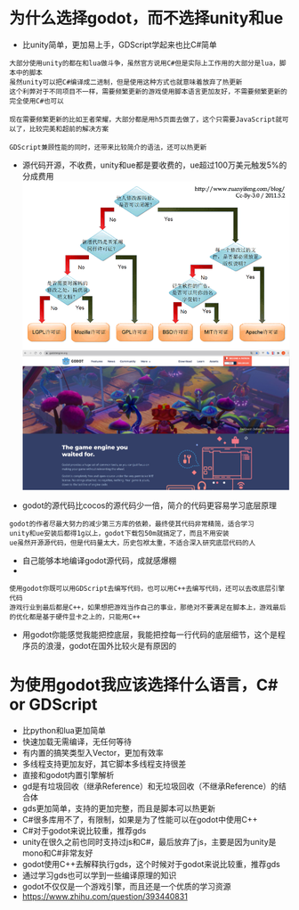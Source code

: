 # 为什么选择godot，而不选择unity和ue

- 比unity简单，更加易上手，GDScript学起来也比C#简单

```
大部分使用unity的都在和lua做斗争，虽然官方说用C#但是实际上工作用的大部分是lua，脚本中的脚本
虽然unity可以把C#编译成二进制，但是使用这种方式也就意味着放弃了热更新
这个利弊对于不同项目不一样，需要频繁更新的游戏使用脚本语言更加友好，不需要频繁更新的完全使用C#也可以

现在需要频繁更新的比如王者荣耀，大部分都是用h5页面去做了，这个只需要JavaScript就可以了，比较完美和超前的解决方案

GDScript兼顾性能的同时，还带来比较简介的语法，还可以热更新
```

- 源代码开源，不收费，unity和ue都是要收费的，ue超过100万美元触发5%的分成费用
  ![Image text](apache-license.png)
  ![Image text](gd-home.JPG)

- godot的源代码比cocos的源代码少一倍，简介的代码更容易学习底层原理

```
godot的作者尽最大努力的减少第三方库的依赖，最终使其代码非常精简，适合学习
unity和ue安装后都得1g以上，godot下载包50m就搞定了，而且不用安装
ue虽然开源源代码，但是代码量太大，历史包袱太重，不适合深入研究底层代码的人 
```

- 自己能够本地编译godot源代码，成就感爆棚
-  

```
使用godot你既可以用GDScript去编写代码，也可以用C++去编写代码，还可以去改底层引擎代码
游戏行业到最后都是C++，如果想把游戏当作自己的事业，那绝对不要满足在脚本上，游戏最后的优化都是基于硬件显卡之上的，只能用C++
```

- 用godot你能感觉我能把控底层，我能把控每一行代码的底层细节，这个是程序员的浪漫，godot在国外比较火是有原因的

# 为使用godot我应该选择什么语言，C# or GDScript

- 比python和lua更加简单
- 快速加载无需编译，无任何等待
- 有内置的搞笑类型入Vector，更加有效率
- 多线程支持更加友好，其它脚本多线程支持很差
- 直接和godot内置引擎解析
- gd是有垃圾回收（继承Reference）和无垃圾回收（不继承Reference）的结合体
- gds更加简单，支持的更加完整，而且是脚本可以热更新
- C#很多库用不了，有限制，如果是为了性能可以在godot中使用C++
- C#对于godot来说比较重，推荐gds
- unity在很久之前也同时支持过js和C#，最后放弃了js，主要是因为unity是mono和C#非常友好
- godot使用C++去解释执行gds，这个时候对于godot来说比较重，推荐gds
- 通过学习gds也可以学到一些编译原理的知识
- godot不仅仅是一个游戏引擎，而且还是一个优质的学习资源
- https://www.zhihu.com/question/393440831
